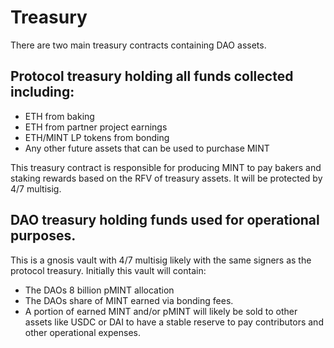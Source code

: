 
# Treasury
There are two main treasury contracts containing DAO assets.

## Protocol treasury holding all funds collected including:
- ETH from baking
- ETH from partner project earnings
- ETH/MINT LP tokens from bonding
- Any other future assets that can be used to purchase MINT

This treasury contract is responsible for producing MINT to pay bakers and staking rewards based on the RFV of treasury assets. It will be protected by 4/7 multisig. 

## DAO treasury holding funds used for operational purposes. 

This is a gnosis vault with 4/7 multisig likely with the same signers as the protocol treasury. Initially this vault will contain:
- The DAOs 8 billion pMINT allocation
- The DAOs share of MINT earned via bonding fees. 
- A portion of earned MINT and/or pMINT will likely be sold to other assets like USDC or DAI to have a stable reserve to pay contributors and other operational expenses.


